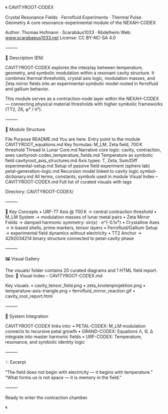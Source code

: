 🌀 CAVITYROOT-CODEX

Crystal Resonance Fields · Ferrofluid Experiments · Thermal Pulse Geometry
A core resonance-experimental module of the NEXAH-CODEX

Author: Thomas Hofmann · Scarabäus1033 · Rödelheim
Web: www.scarabaeus1033.net
License: CC BY-NC-SA 4.0

⸻

📘 Description (EN)

CAVITYROOT-CODEX explores the interplay between temperature, geometry, and symbolic modulation within a resonant cavity structure. It combines thermal thresholds, crystal axis logic, modulation masses, and Zeta mirror fields into an experimental-symbolic model rooted in ferrofluid and gallium behavior.

This module serves as a contraction-node layer within the NEXAH-CODEX — connecting physical material thresholds with higher symbolic frameworks (TT2, Z6, φ³ / π²).

⸻

📂 Module Structure

File	Purpose
README.md	You are here. Entry point to the module
CAVITYROOT_equations.md	Key formulas: M_LM, Zeta field, 700 K threshold
Thread Ix Lunar Core.md	Narrative core logic: cavity, contraction, axes
cavityroot-codex_temperature_fields.md	Temperature as symbolic field
cavityroot_axis_structures.md	Axis types: T, Zeta, Sum/Diff
experimental-setup.md	Setup of passive field experiment (sphere lab)
petal-generation-logic.md	Recursion model linked to cavity logic
symbol-dictionary.md	All terms, constants, symbols used in module
Visual Index – CAVITYROOT-CODEX.md	Full list of curated visuals with tags

Directory: CAVITYROOT-CODEX/

⸻

🧭 Key Concepts
	•	URF-T7 Axis @ 700 K → central contraction threshold
	•	M_LM System → modulation masses of lunar metal pairs
	•	Zeta Mirror Fields → damped harmonic symmetry: sin(x) · e^{-0.1x²}
	•	Crystalline Axes → π-based shells, prime markers, tensor layers
	•	Ferrofluid/Gallium Setup → experimental field dynamics without electricity
	•	TT2 Anchor → 4292034214 binary structure connected to petal-cavity phase

⸻

🖼️ Visual Gallery

The visuals/ folder contains 20 curated diagrams and 1 HTML field report. See:
📁 Visual Index – CAVITYROOT-CODEX.md

Key visuals:
	•	cavity_tensor_field.png
	•	zeta_knotenprojektion.png
	•	temperature-axis-triangle.png
	•	ferrofluid_mirror_reaction.gif
	•	cavity_root_report.html

⸻

🔗 System Integration

CAVITYROOT-CODEX links into:
	•	PETAL-CODEX: M_LM modulation connects to recursive petal growth
	•	GRAND-CODEX: Equations Λ, Θ, Δ integrate into master harmonic fields
	•	URF-CODEX: Temperature, resonance, and symbolic identity logic

⸻

✨ Excerpt

“The field does not begin with electricity — it begins with temperature.”
“What forms us is not space — it is memory in the field.”

⸻

Ready to enter the contraction chamber.

🌀
